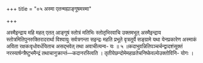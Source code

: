 +++
title = "०५ अस्मा एतन्मह्याङ्गूषमस्मा"

+++

अस्मैइन्द्राय महि महत् एतत् आङ्गूषं स्तोत्रं मतिभिः स्तोतृभिरवाचि उक्तमभूत् अस्मैइन्द्राय स्तोत्रमितिपुनरुक्तिरादरार्था विश्वायुः सर्वत्रगन्ता सइन्द्रः महति प्रभूते वृत्रतूर्ये सङ्ग्रामे यथा येनप्रकारेण अस्माकं अविता रक्षकःवृधोवर्धयिताच असद्भवेत् तथा अवाचीत्यन्व- यः ॥ ५ ॥कदाभुवन्नितिपञ्चर्चन्द्वादशंसूक्तं नरस्यार्षन्त्रैष्टुभमैन्द्रं तथाचानुक्रान्तं—कदानरस्त्विति । तृतीयेछन्दोमेमहाव्रतेचनिष्केवल्येउक्तोविनि- योगः ।